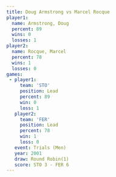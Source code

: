 ```yaml
---
title: Doug Armstrong vs Marcel Rocque
player1:               
  name: Armstrong, Doug
  percent: 89          
  wins: 0              
  losses: 1            
player2:               
  name: Rocque, Marcel 
  percent: 78          
  wins: 1              
  losses: 0            
games:
 - player1:        
     team: 'STO'   
     position: Lead
     percent: 89   
     win: 0        
     loss: 1       
   player2:        
     team: 'FER'   
     position: Lead
     percent: 78   
     win: 1        
     loss: 0       
   event: Trials (Men) 
   year: 2001          
   draw: Round Robin(1)
   score: STO 3 - FER 6
---
```

